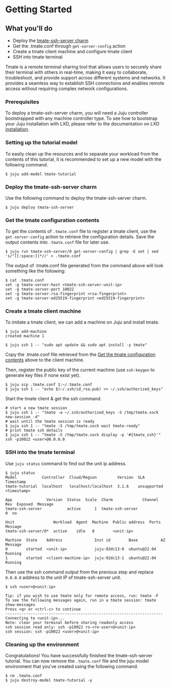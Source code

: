 # Getting Started

## What you'll do

- Deploy the [tmate-ssh-server charm](https://charmhub.io/tmate-ssh-server)
- Get the .tmate.conf through `get-server-config` action
- Create a tmate client machine and configure tmate client
- SSH into tmate terminal

Tmate is a remote terminal sharing tool that allows users to securely share their terminal with
others in real-time, making it easy to collaborate, troubleshoot, and provide support across
different systems and networks. It provides a seamless way to establish SSH connections and enables
remote access without requiring complex network configurations.

### Prerequisites

To deploy a tmate-ssh-server charm, you will need a Juju controller bootstrapped with any machine
controller type.
To see how to bootstrap your Juju installation with LXD, please refer to the documentation
on LXD [installation](https://juju.is/docs/juju/lxd).

### Setting up the tutorial model

To easily clean up the resources and to separate your workload from the contents of this tutorial,
it is recommended to set up a new model with the following command.

```
$ juju add-model tmate-tutorial
```

### Deploy the tmate-ssh-server charm

Use the following command to deploy the tmate-ssh-server charm.

```
$ juju deploy tmate-ssh-server
```

### Get the tmate configuration contents

To get the contents of `.tmate.conf` file to register a tmate client, use the `get-server-config`
action to retrieve the configuration details. Save the output contents into `.tmate.conf` file for
later use.
```
$ juju run tmate-ssh-server/0 get-server-config | grep -E set | sed 's/^[[:space:]]*//' > .tmate.conf
```

The output of .tmate.conf file generated from the command above will look something like the following:
```
$ cat .tmate.conf
set -g tmate-server-host <tmate-ssh-server-unit-ip>
set -g tmate-server-port 10022
set -g tmate-server-rsa-fingerprint <rsa-fingerprint>
set -g tmate-server-ed25519-fingerprint <ed25519-fingerprint>
```

### Create a tmate client machine

To imitate a tmate client, we can add a machine on Juju and install tmate.

```
$ juju add-machine
created machine 1

$ juju ssh 1 -- "sudo apt update && sudo apt install -y tmate"
```

Copy the .tmate.conf file retrieved from the
[Get the tmate configuration contents](#get-the-tmate-configuration-contents) above to the client
machine.

Then, register the public key of the current machine (use `ssh-keygen` to generate key files if
none exist yet).

```
$ juju scp .tmate.conf 1:~/.tmate.conf
$ juju ssh 1 -- "echo $(~/.ssh/id_rsa.pub) >> ~/.ssh/authorized_keys"
```

Start the tmate client & get the ssh command.
```
# start a new tmate session
$ juju ssh 1 -- "tmate -a ~/.ssh/authorized_keys -S /tmp/tmate.sock new-session -d"
# wait until the tmate session is ready
$ juju ssh 1 -- "tmate -S /tmp/tmate.sock wait tmate-ready"
# print tmate ssh details
$ juju ssh 1 -- "tmate -S /tmp/tmate.sock display -p '#{tmate_ssh}'"
ssh -p10022 <user>@0.0.0.0
```

### SSH into the tmate terminal

Use `juju status` command to find out the unit ip address.

```
$ juju status
Model           Controller  Cloud/Region         Version  SLA          Timestamp
tmate-tutorial  localhost   localhost/localhost  3.1.6    unsupported  <timestamp>

App               Version  Status  Scale  Charm             Channel  Rev  Exposed  Message
tmate-ssh-server           active      1  tmate-ssh-server             0  no       

Unit                 Workload  Agent  Machine  Public address  Ports  Message
tmate-ssh-server/0*  active    idle   0        <unit-ip>          

Machine  State    Address              Inst id        Base          AZ  Message
0        started  <unit-ip>            juju-92dc13-0  ubuntu@22.04      Running
1        started  <client-machine-ip>  juju-92dc13-1  ubuntu@22.04      Running
```

Then use the ssh command output from the previous step and replace `0.0.0.0` address to the unit
IP of tmate-ssh-server unit.

```
$ ssh <user>@<unit-ip>

Tip: if you wish to use tmate only for remote access, run: tmate -F
To see the following messages again, run in a tmate session: tmate show-messages
Press <q> or <ctrl-c> to continue
---------------------------------------------------------------------
Connecting to <unit-ip>...
Note: clear your terminal before sharing readonly access
ssh session read only: ssh -p10022 ro-<ro-user>@<unit-ip>
ssh session: ssh -p10022 <user>@<unit-ip>
```


### Cleaning up the environment

Congratulations! You have successfully finished the tmate-ssh-server tutorial. You can now remove
the `.tmate.conf` file and the juju model environment that you’ve created using the following
command.

```
$ rm .tmate.conf
$ juju destroy-model tmate-tutorial -y
```